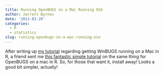 ```yaml
---
title: Running OpenBUGS on a Mac Running OSX
author: Jarrett Byrnes
date: '2012-03-20'
categories:
  - R
  - statistics
slug: running-openbugs-on-a-mac-running-osx
---
```


After writing up [my tutorial](http://www.imachordata.com/?p=1123) regarding getting WinBUGS running on a Mac in R, a friend sent me [this fantastic simple tutorial](http://www.davideagle.org/r-2/running-openbugs-on-mac-using-wine) on the same thing for OpenBUGS on a mac in R.  So, for those that want it, install away!  Looks a good bit simpler, actually!
